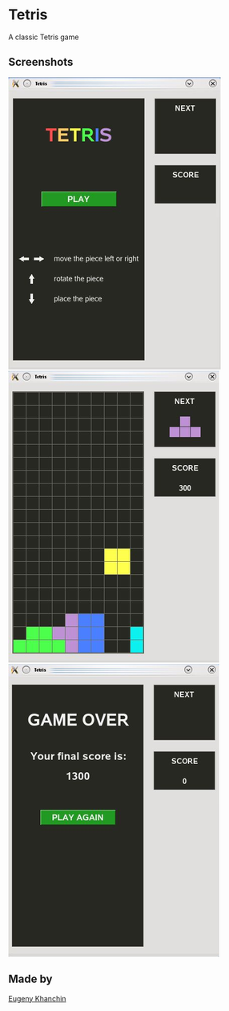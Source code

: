 # Tetris
A classic Tetris game

## Screenshots
![Start screen](screenshots/start_screen.JPG)
![Game play](screenshots/game_play.JPG)
![Game over](screenshots/game_over.JPG)

## Made by
[Eugeny Khanchin](https://github.com/eKhanchin)
